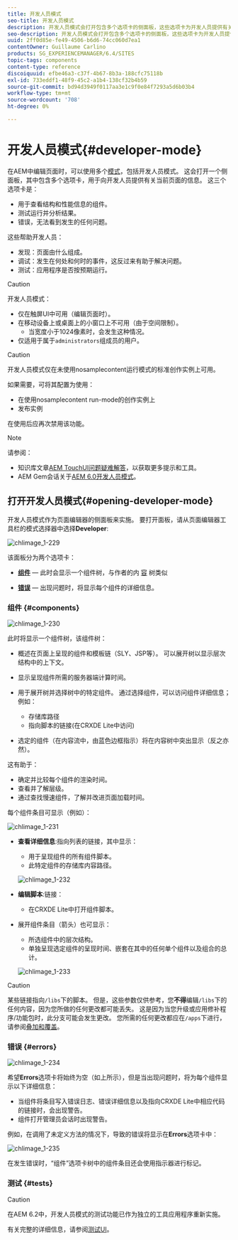 ```yaml
---
title: 开发人员模式
seo-title: 开发人员模式
description: 开发人员模式会打开包含多个选项卡的侧面板，这些选项卡为开发人员提供有关当前页面的信息
seo-description: 开发人员模式会打开包含多个选项卡的侧面板，这些选项卡为开发人员提供有关当前页面的信息
uuid: 2ff0d85e-fe49-4506-b6d6-74cc060d7ea1
contentOwner: Guillaume Carlino
products: SG_EXPERIENCEMANAGER/6.4/SITES
topic-tags: components
content-type: reference
discoiquuid: efbe46a3-c37f-4b67-8b3a-188cfc75118b
exl-id: 733eddf1-48f9-45c2-a1b4-138cf32b4b59
source-git-commit: bd94d3949f0117aa3e1c9f0e84f7293a5d6b03b4
workflow-type: tm+mt
source-wordcount: '708'
ht-degree: 0%

---
```


# 开发人员模式{#developer-mode}

在AEM中编辑页面时，可以使用多个[模式](/help/sites-authoring/author-environment-tools.md#page-modes)，包括开发人员模式。 这会打开一个侧面板，其中包含多个选项卡，用于向开发人员提供有关当前页面的信息。 这三个选项卡是：

* **[](#components)** 用于查看结构和性能信息的组件。
* **[](#tests)** 测试运行并分析结果。
* **[](#errors)** 错误，无法看到发生的任何问题。

这些帮助开发人员：

* 发现：页面由什么组成。
* 调试：发生在何处和何时的事件，这反过来有助于解决问题。
* 测试：应用程序是否按预期运行。

>[!CAUTION]
>
>开发人员模式：
>
>* 仅在触屏UI中可用（编辑页面时）。
>* 在移动设备上或桌面上的小窗口上不可用（由于空间限制）。
   >   * 当宽度小于1024像素时，会发生这种情况。
>* 仅适用于属于`administrators`组成员的用户。


>[!CAUTION]
>
>开发人员模式仅在未使用nosamplecontent运行模式的标准创作实例上可用。
>
>如果需要，可将其配置为使用：
>
>* 在使用nosamplecontent run-mode的创作实例上
>* 发布实例

>
>
在使用后应再次禁用该功能。

>[!NOTE]
>
>请参阅：
>
>* 知识库文章[AEM TouchUI问题疑难解答](https://helpx.adobe.com/experience-manager/kb/troubleshooting-aem-touchui-issues.html)，以获取更多提示和工具。
>* AEM Gem会话关于[AEM 6.0开发人员模式](https://docs.adobe.com/content/ddc/en/gems/aem-6-0-developer-mode.html)。


## 打开开发人员模式{#opening-developer-mode}

开发人员模式作为页面编辑器的侧面板来实施。 要打开面板，请从页面编辑器工具栏的模式选择器中选择&#x200B;**Developer**:

![chlimage_1-229](assets/chlimage_1-229.png)

该面板分为两个选项卡：

* **[组件](/help/sites-developing/developer-mode.md#components)**  — 此时会显示一个组件树，与作者的内 [容](/help/sites-authoring/author-environment-tools.md#content-tree) 树类似

* **[错误](/help/sites-developing/developer-mode.md#errors)**  — 出现问题时，将显示每个组件的详细信息。

### 组件 {#components}

![chlimage_1-230](assets/chlimage_1-230.png)

此时将显示一个组件树，该组件树：

* 概述在页面上呈现的组件和模板链（SLY、JSP等）。 可以展开树以显示层次结构中的上下文。
* 显示呈现组件所需的服务器端计算时间。
* 用于展开树并选择树中的特定组件。 通过选择组件，可以访问组件详细信息；例如：

   * 存储库路径
   * 指向脚本的链接(在CRXDE Lite中访问)

* 选定的组件（在内容流中，由蓝色边框指示）将在内容树中突出显示（反之亦然）。

这有助于：

* 确定并比较每个组件的渲染时间。
* 查看并了解层级。
* 通过查找慢速组件，了解并改进页面加载时间。

每个组件条目可显示（例如）：

![chlimage_1-231](assets/chlimage_1-231.png)

* **查看详细信息**:指向列表的链接，其中显示：

   * 用于呈现组件的所有组件脚本。
   * 此特定组件的存储库内容路径。

   ![chlimage_1-232](assets/chlimage_1-232.png)

* **编辑脚本**:链接：

   * 在CRXDE Lite中打开组件脚本。

* 展开组件条目（箭头）也可显示：

   * 所选组件中的层次结构。
   * 单独呈现选定组件的呈现时间、嵌套在其中的任何单个组件以及组合的总计。

   ![chlimage_1-233](assets/chlimage_1-233.png)

>[!CAUTION]
>
>某些链接指向`/libs`下的脚本。 但是，这些参数仅供参考，您&#x200B;**不得**&#x200B;编辑`/libs`下的任何内容，因为您所做的任何更改都可能丢失。 这是因为当您升级或应用修补程序/功能包时，此分支可能会发生更改。 您所需的任何更改都应在`/apps`下进行，请参阅[叠加和覆盖](/help/sites-developing/overlays.md)。

### 错误 {#errors}

![chlimage_1-234](assets/chlimage_1-234.png)

希望&#x200B;**Errors**&#x200B;选项卡将始终为空（如上所示），但是当出现问题时，将为每个组件显示以下详细信息：

* 当组件将条目写入错误日志、错误详细信息以及指向CRXDE Lite中相应代码的链接时，会出现警告。
* 组件打开管理员会话时出现警告。

例如，在调用了未定义方法的情况下，导致的错误将显示在&#x200B;**Errors**&#x200B;选项卡中：

![chlimage_1-235](assets/chlimage_1-235.png)

在发生错误时，“组件”选项卡树中的组件条目还会使用指示器进行标记。

### 测试 {#tests}

>[!CAUTION]
>
>在AEM 6.2中，开发人员模式的测试功能已作为独立的工具应用程序重新实施。
>
>有关完整的详细信息，请参阅[测试UI](/help/sites-developing/hobbes.md)。
